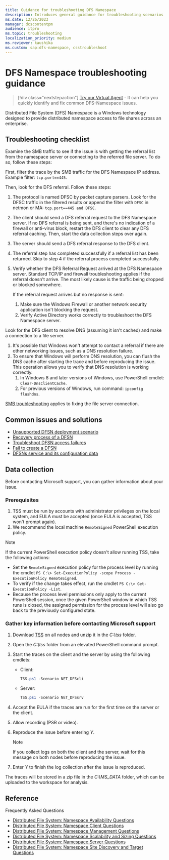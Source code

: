 ```yaml
---
title: Guidance for troubleshooting DFS Namespace
description: Introduces general guidance for troubleshooting scenarios related to DFS Namespace.
ms.date: 12/26/2023
manager: dcscontentpm
audience: itpro
ms.topic: troubleshooting
localization_priority: medium
ms.reviewer: kaushika
ms.custom: sap:dfs-namespace, csstroubleshoot
---
```

# DFS Namespace troubleshooting guidance

> [!div class="nextstepaction"]
> <a href="https://vsa.services.microsoft.com/v1.0/?partnerId=7d74cf73-5217-4008-833f-87a1a278f2cb&flowId=DMC&initialQuery=31941548" target='_blank'>Try our Virtual Agent</a> - It can help you quickly identify and fix common DFS-Namespace issues.

Distributed File System (DFS) Namespace is a Windows technology designed to provide distributed namespace access to file shares across an enterprise.

## Troubleshooting checklist

Examine the SMB traffic to see if the issue is with getting the referral list from the namespace server or connecting to the referred file server. To do so, follow these steps:

First, filter the trace by the SMB traffic for the DFS Namespace IP address. Example filter: `tcp.port==445`.

Then, look for the DFS referral. Follow these steps:

1. The protocol is named DFSC by packet capture parsers. Look for the DFSC traffic in the filtered results or append the filter with `DFSC` in netmon or MA: `tcp.port==445 and DFSC`.
2. The client should send a DFS referral request to the DFS Namespace server. If no DFS referral is being sent, and there's no indication of a firewall or anti-virus block, restart the DFS client to clear any DFS referral caching. Then, start the data collection steps over again.
3. The server should send a DFS referral response to the DFS client.
4. The referral step has completed successfully if a referral list has been returned. Skip to step 4 <!-- What's step 4? --> if the referral process completed successfully.
5. Verify whether the DFS Referral Request arrived at the DFS Namespace server. Standard TCP/IP and firewall troubleshooting applies if the referral doesn't arrive. The most likely cause is the traffic being dropped or blocked somewhere.

   If the referral request arrives but no response is sent:

   1. Make sure the Windows Firewall or another network security application isn't blocking the request.
   2. Verify Active Directory works correctly to troubleshoot the DFS Namespace server.

Look for the DFS client to resolve DNS (assuming it isn't cached) and make a connection to a file server.

1. It's possible that Windows won't attempt to contact a referral if there are other networking issues, such as a DNS resolution failure.
2. To ensure that Windows will perform DNS resolution, you can flush the DNS cache after starting the trace and before reproducing the issue. This operation allows you to verify that DNS resolution is working correctly.
   1. In Windows 8 and later versions of Windows, use PowerShell cmdlet: `Clear-DnsClientCache`.
   2. For previous versions of Windows, run command: `ipconfig flushdns`.

[SMB troubleshooting](/windows-server/storage/file-server/troubleshoot/troubleshooting-smb) applies to fixing the file server connection.

## Common issues and solutions

- [Unsupported DFSN deployment scenario](support-policy-for-dfsr-dfsn-deployment.md)
- [Recovery process of a DFSN](recovery-process-of-dfs-namespace.md)
- [Troubleshoot DFSN access failures](dfsn-access-failures.md)
- [Fail to create a DFSN](../identity/namespace-not-queried-rpc-server-unavailable.md)
- [DFSNs service and its configuration data](dfs-namespaces-service-configuration-data.md)

## Data collection

Before contacting Microsoft support, you can gather information about your issue.

### Prerequisites

1. TSS must be run by accounts with administrator privileges on the local system, and EULA must be accepted (once EULA is accepted, TSS won't prompt again).
2. We recommend the local machine `RemoteSigned` PowerShell execution policy.

> [!NOTE]
> If the current PowerShell execution policy doesn't allow running TSS, take the following actions:
>
> - Set the `RemoteSigned` execution policy for the process level by running the cmdlet `PS C:\> Set-ExecutionPolicy -scope Process -ExecutionPolicy RemoteSigned`.
> - To verify if the change takes effect, run the cmdlet `PS C:\> Get-ExecutionPolicy -List`.
> - Because the process level permissions only apply to the current PowerShell session, once the given PowerShell window in which TSS runs is closed, the assigned permission for the process level will also go back to the previously configured state.

### Gather key information before contacting Microsoft support

1. Download [TSS](https://aka.ms/getTSS) on all nodes and unzip it in the *C:\\tss* folder.
2. Open the *C:\\tss* folder from an elevated PowerShell command prompt.
3. Start the traces on the client and the server by using the following cmdlets:

    - Client:  

        ```powershell
        TSS.ps1 -Scenario NET_DFScli
        ```

    - Server:  

        ```powershell
        TSS.ps1 -Scenario NET_DFSsrv
        ```

4. Accept the EULA if the traces are run for the first time on the server or the client.
5. Allow recording (PSR or video).
6. Reproduce the issue before entering *Y*.

     > [!NOTE]
     > If you collect logs on both the client and the server, wait for this message on both nodes before reproducing the issue.

7. Enter *Y* to finish the log collection after the issue is reproduced.

The traces will be stored in a zip file in the *C:\\MS_DATA* folder, which can be uploaded to the workspace for analysis.

## Reference

Frequently Asked Questions

- [Distributed File System: Namespace Availability Questions](/previous-versions/windows/it-pro/windows-server-2008-r2-and-2008/hh341464%28v=ws.10%29)
- [Distributed File System: Namespace Client Questions](/previous-versions/windows/it-pro/windows-server-2008-r2-and-2008/hh341469%28v=ws.10%29)
- [Distributed File System: Namespace Management Questions](/previous-versions/windows/it-pro/windows-server-2008-r2-and-2008/hh341474%28v=ws.10%29)
- [Distributed File System: Namespace Scalability and Sizing Questions](/previous-versions/windows/it-pro/windows-server-2008-r2-and-2008/hh341472%28v=ws.10%29)
- [Distributed File System: Namespace Server Questions](/previous-versions/windows/it-pro/windows-server-2008-r2-and-2008/hh341468%28v=ws.10%29)
- [Distributed File System: Namespace Site Discovery and Target Questions](/previous-versions/windows/it-pro/windows-server-2008-r2-and-2008/hh341470%28v=ws.10%29)
